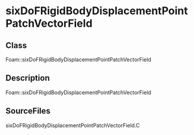 # sixDoFRigidBodyDisplacementPointPatchVectorField 
## Class
Foam::sixDoFRigidBodyDisplacementPointPatchVectorField

## Description
Foam::sixDoFRigidBodyDisplacementPointPatchVectorField

## SourceFiles
sixDoFRigidBodyDisplacementPointPatchVectorField.C

